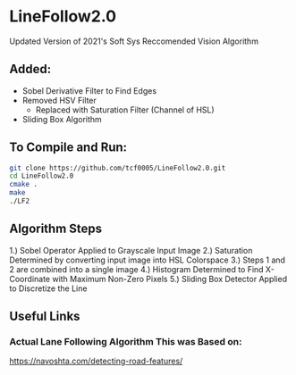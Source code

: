 # LineFollow2.0
Updated Version of 2021's Soft Sys Reccomended Vision Algorithm 
## Added:
* Sobel Derivative Filter to Find Edges
* Removed HSV Filter 
  * Replaced with Saturation Filter (Channel of HSL)
* Sliding Box Algorithm


## To Compile and Run:
```bash
git clone https://github.com/tcf0005/LineFollow2.0.git
cd LineFollow2.0
cmake .
make 
./LF2
```

## Algorithm Steps
1.) Sobel Operator Applied to Grayscale Input Image
2.) Saturation Determined by converting input image into HSL Colorspace
3.) Steps 1 and 2 are combined into a single image
4.) Histogram Determined to Find X-Coordinate with Maximum Non-Zero Pixels
5.) Sliding Box Detector Applied to Discretize the Line

## Useful Links
### Actual Lane Following Algorithm This was Based on: 
https://navoshta.com/detecting-road-features/

